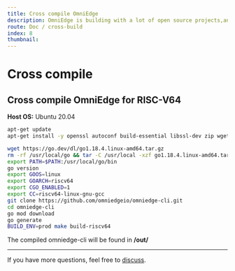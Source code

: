 ```yaml
---
title: Cross compile OmniEdge 
description: OmniEdge is building with a lot of open source projects,and open source as well.
route: Doc / cross-build
index: 8
thumbnail: 
---
```


# Cross compile 

## Cross compile OmniEdge for RISC-V64

**Host OS:** Ubuntu 20.04

```bash
apt-get update
apt-get install -y openssl autoconf build-essential libssl-dev zip wget g++-riscv64-linux-gnu gcc-riscv64-linux-gnu

wget https://go.dev/dl/go1.18.4.linux-amd64.tar.gz
rm -rf /usr/local/go && tar -C /usr/local -xzf go1.18.4.linux-amd64.tar.gz
export PATH=$PATH:/usr/local/go/bin
go version
export GOOS=linux
export GOARCH=riscv64
export CGO_ENABLED=1
export CC=riscv64-linux-gnu-gcc
git clone https://github.com/omniedgeio/omniedge-cli.git
cd omniedge-cli
go mod download
go generate
BUILD_ENV=prod make build-riscv64
```


The compiled omniedge-cli will be found in **/out/**

-----

If you have more questions, feel free to [discuss](https://github.com/omniedgeio/omniedge/discussions).